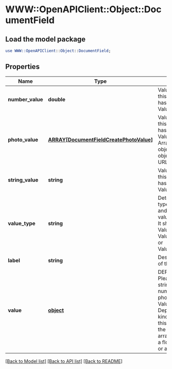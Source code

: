 # WWW::OpenAPIClient::Object::DocumentField

## Load the model package
```perl
use WWW::OpenAPIClient::Object::DocumentField;
```

## Properties
Name | Type | Description | Notes
------------ | ------------- | ------------- | -------------
**number_value** | **double** | Value of this field if this document field has valueType: ValueType_Number. | [optional] 
**photo_value** | [**ARRAY[DocumentFieldCreatePhotoValue]**](DocumentFieldCreatePhotoValue.md) | Value of this field if this document field has valueType: ValueType_Photo. Array of photo objects where each object contains a URL for a photo. | [optional] 
**string_value** | **string** | Value of this field if this document field has valueType: ValueType_String. | [optional] 
**value_type** | **string** | Determines the type of this field and what type of value this field has. It should be either ValueType_Number, ValueType_String, or ValueType_Photo. | 
**label** | **string** | Descriptive name of this field. | 
**value** | [**object**](.md) | DEPRECATED: Please use stringValue, numberValue, or photoValue instead. Value of this field. Depending on what kind of field it is, this may be one of the following: an array of image urls, a float, an integer, or a string. | [optional] 

[[Back to Model list]](../README.md#documentation-for-models) [[Back to API list]](../README.md#documentation-for-api-endpoints) [[Back to README]](../README.md)


